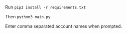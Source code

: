 Run `pip3 install -r requirements.txt`

Then `python3 main.py`

Enter comma separated account names when prompted.
